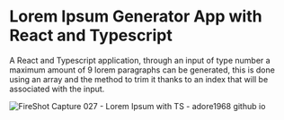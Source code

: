 # Lorem Ipsum Generator App with React and Typescript
A React and Typescript application, through an input of type number a maximum amount of 9 lorem paragraphs can be generated, this is done using an array and the method to trim it thanks to an index that will be associated with the input.

![FireShot Capture 027 - Lorem Ipsum with TS - adore1968 github io](https://github.com/adore1968/Lorem-Ipsum-with-TS/assets/101434158/a40fb60f-29a7-4b5b-ae24-ca08e5c9bf72)
